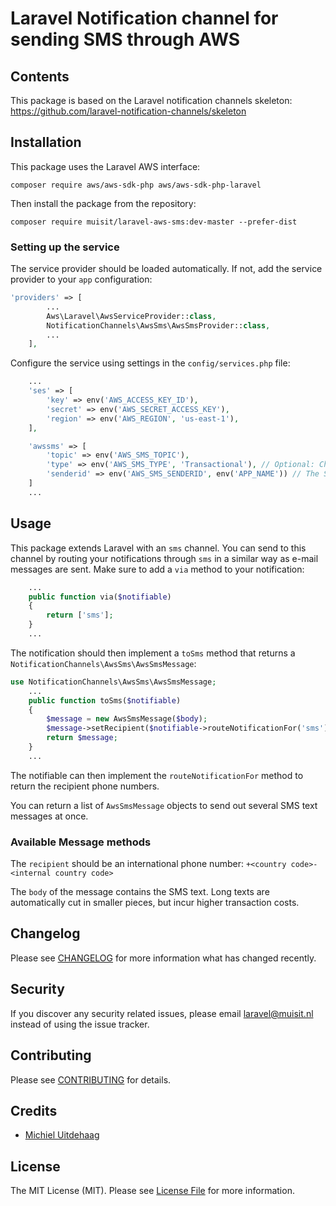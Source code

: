 # Laravel Notification channel for sending SMS through AWS

## Contents

This package is based on the Laravel notification channels skeleton: https://github.com/laravel-notification-channels/skeleton


## Installation

This package uses the Laravel AWS interface:

`composer require aws/aws-sdk-php aws/aws-sdk-php-laravel`

Then install the package from the repository:

`composer require muisit/laravel-aws-sms:dev-master --prefer-dist`

### Setting up the service

The service provider should be loaded automatically. If not, add the service provider to your `app` configuration:

```php
'providers' => [
        ...
        Aws\Laravel\AwsServiceProvider::class,
        NotificationChannels\AwsSms\AwsSmsProvider::class,
        ...
    ],    
```

Configure the service using settings in the `config/services.php` file:

```php
    ...
    'ses' => [
        'key' => env('AWS_ACCESS_KEY_ID'),
        'secret' => env('AWS_SECRET_ACCESS_KEY'),
        'region' => env('AWS_REGION', 'us-east-1'),
    ],

    'awssms' => [
        'topic' => env('AWS_SMS_TOPIC'),
        'type' => env('AWS_SMS_TYPE', 'Transactional'), // Optional: Choose between 'Transactional' or 'Promotional'
        'senderid' => env('AWS_SMS_SENDERID', env('APP_NAME')) // The Sender ID can be up to 11 characters long.
    ]
    ...
```

## Usage

This package extends Laravel with an `sms` channel. You can send to this channel by routing your notifications through `sms` in a similar way as e-mail messages are sent. Make sure to add a `via` method to your notification:

```php
    ...
    public function via($notifiable)
    {
        return ['sms'];
    }
    ...
```

The notification should then implement a `toSms` method that returns a `NotificationChannels\AwsSms\AwsSmsMessage`:

```php
use NotificationChannels\AwsSms\AwsSmsMessage;
    ...
    public function toSms($notifiable)
    {
        $message = new AwsSmsMessage($body);
        $message->setRecipient($notifiable->routeNotificationFor('sms'));
        return $message;
    }
    ...
```

The notifiable can then implement the `routeNotificationFor` method to return the recipient phone numbers.

You can return a list of `AwsSmsMessage` objects to send out several SMS text messages at once.

### Available Message methods

The `recipient` should be an international phone number: `+<country code>-<internal country code>`

The `body` of the message contains the SMS text. Long texts are automatically cut in smaller pieces, but incur higher transaction costs.


## Changelog

Please see [CHANGELOG](CHANGELOG.md) for more information what has changed recently.

## Security

If you discover any security related issues, please email laravel@muisit.nl instead of using the issue tracker.

## Contributing

Please see [CONTRIBUTING](CONTRIBUTING.md) for details.

## Credits

- [Michiel Uitdehaag](https://github.com/muisit)

## License

The MIT License (MIT). Please see [License File](LICENSE.md) for more information.
